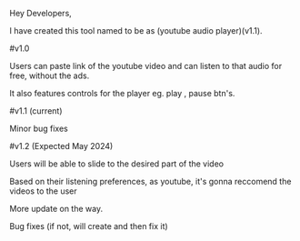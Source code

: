 Hey Developers, 

I have created this tool named to be as (youtube audio player)(v1.1).


#v1.0

Users can paste link of the youtube video and can listen to that audio for free, without the ads.

It also features controls for the player eg. play , pause btn's.


#v1.1 (current)

Minor bug fixes


#v1.2 (Expected May 2024)

Users will be able to slide to the desired part of the video

Based on their listening preferences, as youtube, it's gonna reccomend the videos to the user

More update on the way.

Bug fixes (if not, will create and then fix it)

